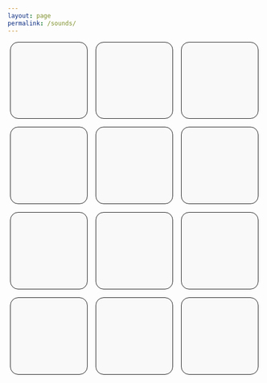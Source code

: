```yaml
---
layout: page
permalink: /sounds/
---
```


<style>
.sounds-tiles {
  display: flex;
  flex-wrap: wrap;
  gap: 1rem;
  justify-content: center;
}
.sounds-tiles a {
  flex: 1 1 calc(33.333% - 1rem);
  max-width: calc(33.333% - 1rem);
  min-width: 0;
  background: #f9f9f9;
  border-radius: 16px;
  border: 1.5px solid #111;
  overflow: hidden;
  display: flex;
  align-items: stretch;
  transition: box-shadow 0.3s, transform 0.3s;
  text-decoration: none;
}
.sounds-tiles a:hover,
.sounds-tiles a:focus {
  z-index: 2;
  box-shadow: 0 4px 12px rgba(0,0,0,0.13);
  transform: scale(1.03);
}
.sounds-tiles .sound-tile-inner {
  width: 100%;
  aspect-ratio: 1/1;
}
@media (max-width: 600px) {
  .sounds-tiles a {
    flex: 1 1 100%;
    max-width: 100%;
  }
}
</style>

<div class="sounds-tiles">
  <a href="https://www.ekr.blog/soundscapes/An%20Alley%20(Japan).mp3"><div class="sound-tile-inner"></div></a>
  <a href="https://www.ekr.blog/soundscapes/Birds%20(Japan).mp3"><div class="sound-tile-inner"></div></a>
  <a href="https://www.ekr.blog/soundscapes/Buses%20(Japan).mp3"><div class="sound-tile-inner"></div></a>
  <a href="https://www.ekr.blog/soundscapes/Cafes%20(Japan).mp3"><div class="sound-tile-inner"></div></a>
  <a href="https://www.ekr.blog/soundscapes/Drain%20(Canada).mp3"><div class="sound-tile-inner"></div></a>
  <a href="https://www.ekr.blog/soundscapes/Izakaya%20(Japan).mp3"><div class="sound-tile-inner"></div></a>
  <a href="https://www.ekr.blog/soundscapes/Konbini%20(Japan).mp3"><div class="sound-tile-inner"></div></a>
  <a href="https://www.ekr.blog/soundscapes/River%20(Canada).mp3"><div class="sound-tile-inner"></div></a>
  <a href="https://www.ekr.blog/soundscapes/Stations%20(Japan).mp3"><div class="sound-tile-inner"></div></a>
  <a href="https://www.ekr.blog/soundscapes/Streams%20(Canada).mp3"><div class="sound-tile-inner"></div></a>
  <a href="https://www.ekr.blog/soundscapes/Waves%20(Japan).mp3"><div class="sound-tile-inner"></div></a>
  <a href="https://www.ekr.blog/soundscapes/Restaurant%20(Japan).mp3"><div class="sound-tile-inner"></div></a>
</div>

